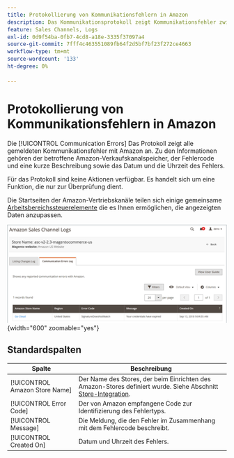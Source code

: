 ```yaml
---
title: Protokollierung von Kommunikationsfehlern in Amazon
description: Das Kommunikationsprotokoll zeigt Kommunikationsfehler zwischen Amazon und [!DNL Commerce].
feature: Sales Channels, Logs
exl-id: 0d9f54ba-0fb7-4cd8-a18e-3335f37097a4
source-git-commit: 7fff4c463551089fb64f2d5bf7bf23f272ce4663
workflow-type: tm+mt
source-wordcount: '133'
ht-degree: 0%

---
```


# Protokollierung von Kommunikationsfehlern in Amazon

Die [!UICONTROL Communication Errors] Das Protokoll zeigt alle gemeldeten Kommunikationsfehler mit Amazon an. Zu den Informationen gehören der betroffene Amazon-Verkaufskanalspeicher, der Fehlercode und eine kurze Beschreibung sowie das Datum und die Uhrzeit des Fehlers.

Für das Protokoll sind keine Aktionen verfügbar. Es handelt sich um eine Funktion, die nur zur Überprüfung dient.

Die Startseiten der Amazon-Vertriebskanäle teilen sich einige gemeinsame [Arbeitsbereichssteuerelemente](./workspace-controls.md) die es Ihnen ermöglichen, die angezeigten Daten anzupassen.

![Kommunikationsprotokoll](assets/amazon-comm-errors-log.png){width="600" zoomable="yes"}

## Standardspalten

| Spalte | Beschreibung |
|--------------------------------|-----------------------------------------------------------------------------------------------------------------------|
| [!UICONTROL Amazon Store Name] | Der Name des Stores, der beim Einrichten des Amazon-Stores definiert wurde. Siehe Abschnitt [Store-Integration](./store-integration.md). |
| [!UICONTROL Error Code] | Der von Amazon empfangene Code zur Identifizierung des Fehlertyps. |
| [!UICONTROL Message] | Die Meldung, die den Fehler im Zusammenhang mit dem Fehlercode beschreibt. |
| [!UICONTROL Created On] | Datum und Uhrzeit des Fehlers. |
